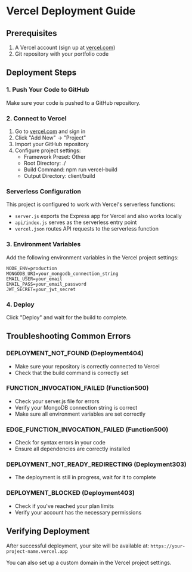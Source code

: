 # Vercel Deployment Guide

## Prerequisites

1. A Vercel account (sign up at [vercel.com](https://vercel.com))
2. Git repository with your portfolio code

## Deployment Steps

### 1. Push Your Code to GitHub

Make sure your code is pushed to a GitHub repository.

### 2. Connect to Vercel

1. Go to [vercel.com](https://vercel.com) and sign in
2. Click "Add New" → "Project"
3. Import your GitHub repository
4. Configure project settings:
   - Framework Preset: Other
   - Root Directory: ./
   - Build Command: npm run vercel-build
   - Output Directory: client/build

### Serverless Configuration

This project is configured to work with Vercel's serverless functions:

- `server.js` exports the Express app for Vercel and also works locally
- `api/index.js` serves as the serverless entry point
- `vercel.json` routes API requests to the serverless function

### 3. Environment Variables

Add the following environment variables in the Vercel project settings:

```
NODE_ENV=production
MONGODB_URI=your_mongodb_connection_string
EMAIL_USER=your_email
EMAIL_PASS=your_email_password
JWT_SECRET=your_jwt_secret
```

### 4. Deploy

Click "Deploy" and wait for the build to complete.

## Troubleshooting Common Errors

### DEPLOYMENT_NOT_FOUND (Deployment404)
- Make sure your repository is correctly connected to Vercel
- Check that the build command is correctly set

### FUNCTION_INVOCATION_FAILED (Function500)
- Check your server.js file for errors
- Verify your MongoDB connection string is correct
- Make sure all environment variables are set correctly

### EDGE_FUNCTION_INVOCATION_FAILED (Function500)
- Check for syntax errors in your code
- Ensure all dependencies are correctly installed

### DEPLOYMENT_NOT_READY_REDIRECTING (Deployment303)
- The deployment is still in progress, wait for it to complete

### DEPLOYMENT_BLOCKED (Deployment403)
- Check if you've reached your plan limits
- Verify your account has the necessary permissions

## Verifying Deployment

After successful deployment, your site will be available at:
`https://your-project-name.vercel.app`

You can also set up a custom domain in the Vercel project settings.